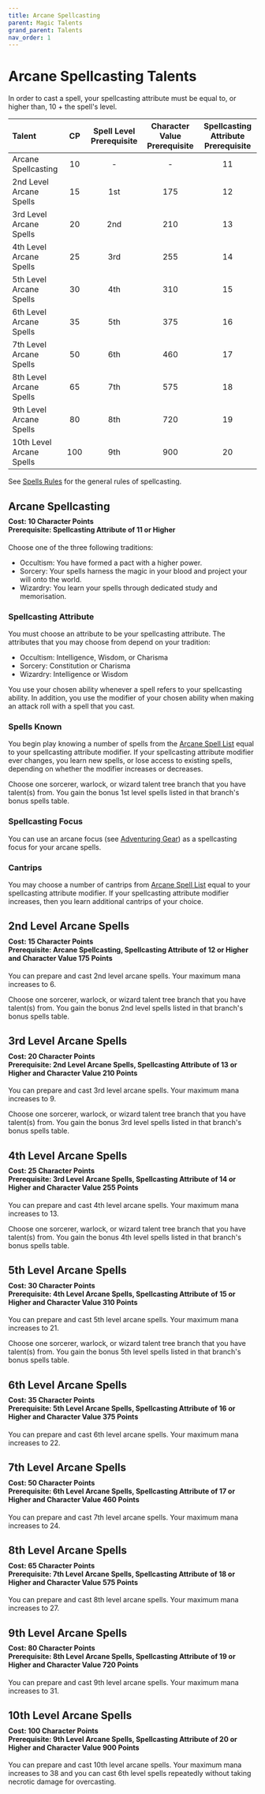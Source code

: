 ```yaml
---
title: Arcane Spellcasting
parent: Magic Talents
grand_parent: Talents
nav_order: 1
---
```


# Arcane Spellcasting Talents

In order to cast a spell, your spellcasting attribute must be equal to, or higher than, 10 + the spell's level.

| Talent | CP | Spell Level Prerequisite | Character Value Prerequisite | Spellcasting Attribute Prerequisite |
|:-------|:--:|:------------------------:|:----------------------------:|:-----------------------------------:|
| Arcane Spellcasting      | 10  | -   | -   | 11 |
| 2nd Level Arcane Spells  | 15  | 1st | 175 | 12 |
| 3rd Level Arcane Spells  | 20  | 2nd | 210 | 13 |
| 4th Level Arcane Spells  | 25  | 3rd | 255 | 14 |
| 5th Level Arcane Spells  | 30  | 4th | 310 | 15 |
| 6th Level Arcane Spells  | 35  | 5th | 375 | 16 |
| 7th Level Arcane Spells  | 50  | 6th | 460 | 17 |
| 8th Level Arcane Spells  | 65  | 7th | 575 | 18 |
| 9th Level Arcane Spells  | 80  | 8th | 720 | 19 |
| 10th Level Arcane Spells | 100 | 9th | 900 | 20 |

See [Spells Rules](https://stormchaserroleplaying.com/stormchaserRPG/Spellcasting/) for the general rules of spellcasting.

## Arcane Spellcasting

<div style="margin-top:-10px;"></div>

#### **Cost:** 10 Character Points<br>**Prerequisite:** Spellcasting Attribute of 11 or Higher
Choose one of the three following traditions:
* Occultism: You have formed a pact with a higher power.
* Sorcery: Your spells harness the magic in your blood and project your will onto the world.
* Wizardry: You learn your spells through dedicated study and memorisation.

### Spellcasting Attribute
You must choose an attribute to be your spellcasting attribute. The attributes that you may choose from depend on your tradition:
* Occultism: Intelligence, Wisdom, or Charisma
* Sorcery: Constitution or Charisma
* Wizardry: Intelligence or Wisdom

You use your chosen ability whenever a spell refers to your spellcasting ability. In addition, you use the modifier of your chosen ability when making an attack roll with a spell that you cast.

### Spells Known
You begin play knowing a number of spells from the [Arcane Spell List](https://stormchaserroleplaying.com/stormchaserRPG/Spells/Lists/Arcane/) equal to your spellcasting attribute modifier. If your spellcasting attribute modifier ever changes, you learn new spells, or lose access to existing spells, depending on whether the modifier increases or decreases.

Choose one sorcerer, warlock, or wizard talent tree branch that you have talent(s) from. You gain the bonus 1st level spells listed in that branch's bonus spells table.

### Spellcasting Focus
You can use an arcane focus (see [Adventuring Gear](https://stormchaserroleplaying.com/stormchaserRPG/Equipment/AdventuringGear/)) as a spellcasting focus for your arcane spells.

### Cantrips
You may choose a number of cantrips from [Arcane Spell List](https://stormchaserroleplaying.com/stormchaserRPG/Spells/Lists/Arcane/) equal to your spellcasting attribute modifier. If your spellcasting attribute modifier increases, then you learn additional cantrips of your choice.

## 2nd Level Arcane Spells

<div style="margin-top:-10px;"></div>

#### **Cost:** 15 Character Points<br>**Prerequisite:** Arcane Spellcasting, Spellcasting Attribute of 12 or Higher and Character Value 175 Points
You can prepare and cast 2nd level arcane spells. Your maximum mana increases to 6.

Choose one sorcerer, warlock, or wizard talent tree branch that you have talent(s) from. You gain the bonus 2nd level spells listed in that branch's bonus spells table.

## 3rd Level Arcane Spells

<div style="margin-top:-10px;"></div>

#### **Cost:** 20 Character Points<br>**Prerequisite:** 2nd Level Arcane Spells, Spellcasting Attribute of 13 or Higher and Character Value 210 Points
You can prepare and cast 3rd level arcane spells. Your maximum mana increases to 9.

Choose one sorcerer, warlock, or wizard talent tree branch that you have talent(s) from. You gain the bonus 3rd level spells listed in that branch's bonus spells table.

## 4th Level Arcane Spells

<div style="margin-top:-10px;"></div>

#### **Cost:** 25 Character Points<br>**Prerequisite:** 3rd Level Arcane Spells, Spellcasting Attribute of 14 or Higher and Character Value 255 Points
You can prepare and cast 4th level arcane spells. Your maximum mana increases to 13.

Choose one sorcerer, warlock, or wizard talent tree branch that you have talent(s) from. You gain the bonus 4th level spells listed in that branch's bonus spells table.

## 5th Level Arcane Spells

<div style="margin-top:-10px;"></div>

#### **Cost:** 30 Character Points<br>**Prerequisite:** 4th Level Arcane Spells, Spellcasting Attribute of 15 or Higher and Character Value 310 Points
You can prepare and cast 5th level arcane spells. Your maximum mana increases to 21.

Choose one sorcerer, warlock, or wizard talent tree branch that you have talent(s) from. You gain the bonus 5th level spells listed in that branch's bonus spells table.

## 6th Level Arcane Spells

<div style="margin-top:-10px;"></div>

#### **Cost:** 35 Character Points<br>**Prerequisite:** 5th Level Arcane Spells, Spellcasting Attribute of 16 or Higher and Character Value 375 Points
You can prepare and cast 6th level arcane spells. Your maximum mana increases to 22.

## 7th Level Arcane Spells

<div style="margin-top:-10px;"></div>

#### **Cost:** 50 Character Points<br>**Prerequisite:** 6th Level Arcane Spells, Spellcasting Attribute of 17 or Higher and Character Value 460 Points
You can prepare and cast 7th level arcane spells. Your maximum mana increases to 24.

## 8th Level Arcane Spells

<div style="margin-top:-10px;"></div>

#### **Cost:** 65 Character Points<br>**Prerequisite:** 7th Level Arcane Spells, Spellcasting Attribute of 18 or Higher and Character Value 575 Points
You can prepare and cast 8th level arcane spells. Your maximum mana increases to 27.

## 9th Level Arcane Spells

<div style="margin-top:-10px;"></div>

#### **Cost:** 80 Character Points<br>**Prerequisite:** 8th Level Arcane Spells, Spellcasting Attribute of 19 or Higher and Character Value 720 Points
You can prepare and cast 9th level arcane spells. Your maximum mana increases to 31.

## 10th Level Arcane Spells

<div style="margin-top:-10px;"></div>

#### **Cost:** 100 Character Points<br>**Prerequisite:** 9th Level Arcane Spells, Spellcasting Attribute of 20 or Higher and Character Value 900 Points
You can prepare and cast 10th level arcane spells. Your maximum mana increases to 38 and you can cast 6th level spells repeatedly without taking necrotic damage for overcasting.

